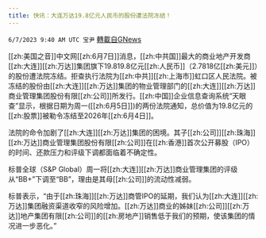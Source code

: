 ```yaml
---
title: 快讯：大连万达19.8亿元人民币的股份遭法院冻结！
---
```

`6/7/2023 9:40 AM UTC 宝尹` [轉載自GNews](https://gnews.org/articles/1364849)

[[zh:美国之音]]中文网[[zh:6月7日]]消息，[[zh:中共国]]最大的商业地产开发商[[zh:大连]][[zh:万达]]集团旗下19.819.8亿元[[zh:人民币]]（2.7818亿[[zh:美元]]）的股份遭法院冻结。拒查执行法院为[[zh:中共]][[zh:上海市]]虹口区人民法院。被冻结的股份由[[zh:大连]][[zh:万达]]集团的物业管理部门的[[zh:大连]][[zh:万达]]商业管理集团股份有限[[zh:公司]]所发行。[[zh:中国]]企业信息查询系统“天眼查”显示，根据日期为周一([[zh:6月5日]])的两份法院通知，总价值为19.8亿元的[[zh:股票]]被勒令冻结至2026年[[zh:6月4日]]。

法院的命令加剧了[[zh:大连]][[zh:万达]]集团的困境。其子[[zh:公司]][[zh:珠海]][[zh:万达]]商业管理集团股份有限[[zh:公司]]在[[zh:香港]]首次公开募股（IPO）的时间、还款压力和评级下调都面临着不确定性。

标普全球（S&P Global）周一将[[zh:大连]][[zh:万达]]商业管理集团的评级从“BB+”下调至“BB”，理由是其母[[zh:公司]]的流动性减弱。

标普表示，“由于[[zh:珠海]][[zh:万达]]商管IPO的延期，我们认为[[zh:大连]][[zh:万达]]集团融资渠道收窄的风险增加。[[zh:万达]]商业的姊妹[[zh:公司]][[zh:万达]]地产集团有限[[zh:公司]]的[[zh:房地产]]销售低于我们的预期，使该集团的情况进一步恶化。”
